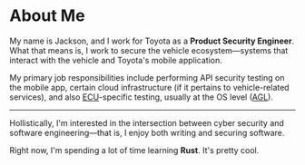 # About Me

My name is Jackson, and I work for Toyota as a **Product Security Engineer**. What that means is, I work to secure the vehicle ecosystem—systems that interact with the vehicle and Toyota's mobile application.

My primary job responsibilities include performing API security testing on the mobile app, certain cloud infrastructure (if it pertains to vehicle-related services), and also [ECU](https://en.wikipedia.org/wiki/Electronic_control_unit)-specific testing, usually at the OS level ([AGL](https://www.automotivelinux.org/)).

---

Hollistically, I'm interested in the intersection between cyber security and software engineering—that is, I enjoy both writing and securing software.

Right now, I'm spending a lot of time learning **Rust**. It's pretty cool.
